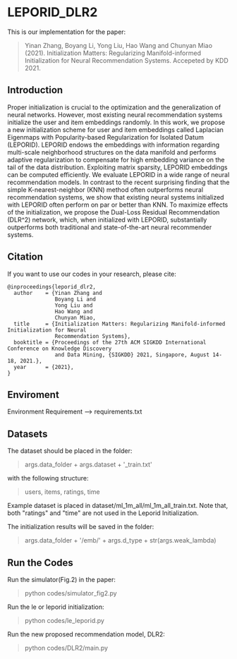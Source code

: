 # LEPORID_DLR2
This is our implementation for the paper:

>Yinan Zhang, Boyang Li, Yong Liu, Hao Wang and Chunyan Miao (2021). Initialization Matters: Regularizing Manifold-informed Initialization for Neural Recommendation Systems. Accepeted by KDD 2021.


## Introduction

Proper initialization is crucial to the optimization and the generalization of neural networks. However, most existing neural recommendation systems initialize the user and item embeddings randomly. In this work, we propose a new initialization scheme for user and item embeddings called Laplacian Eigenmaps with Popularity-based Regularization for Isolated Datum (LEPORID). LEPORID endows the embeddings with information regarding multi-scale neighborhood structures on the data manifold and performs adaptive regularization to compensate for high embedding variance on the tail of the data distribution. Exploiting matrix sparsity, LEPORID embeddings can be computed efficiently. We evaluate LEPORID in a wide range of neural recommendation models. In contrast to the recent surprising finding that the simple K-nearest-neighbor (KNN) method often outperforms neural recommendation systems, we show that existing neural systems initialized with LEPORID often perform on par or better than KNN. To maximize effects of the initialization, we propose the Dual-Loss Residual Recommendation (DLR^2) network, which, when initialized with LEPORID, substantially outperforms both traditional and state-of-the-art neural recommender systems. 

## Citation

If you want to use our codes in your research, please cite:
```
@inproceedings{leporid_dlr2,
  author    = {Yinan Zhang and
               Boyang Li and
               Yong Liu and
               Hao Wang and
               Chunyan Miao,
  title     = {Initialization Matters: Regularizing Manifold-informed Initialization for Neural 
               Recommendation Systems},
  booktitle = {Proceedings of the 27th ACM SIGKDD International Conference on Knowledge Discovery
               and Data Mining, {SIGKDD} 2021, Singapore, August 14-18, 2021.},
  year      = {2021},
}
```

## Enviroment

Environment Requirement --> requirements.txt

## Datasets

The dataset should be placed in the folder:
> args.data_folder + args.dataset + '_train.txt'

with the following structure:
> users, items, ratings, time

Example dataset is placed in dataset/ml_1m_all/ml_1m_all_train.txt. Note that, both "ratings" and "time" are not used in the Leporid Initialization.

The initialization results will be saved in the folder:
> args.data_folder + '/emb/' + args.d_type + str(args.weak_lambda)

## Run the Codes

Run the simulator(Fig.2) in the paper:
> python codes/simulator_fig2.py

Run the le or leporid initialization:
> python codes/le_leporid.py

Run the new proposed recommendation model, DLR2:
> python codes/DLR2/main.py




